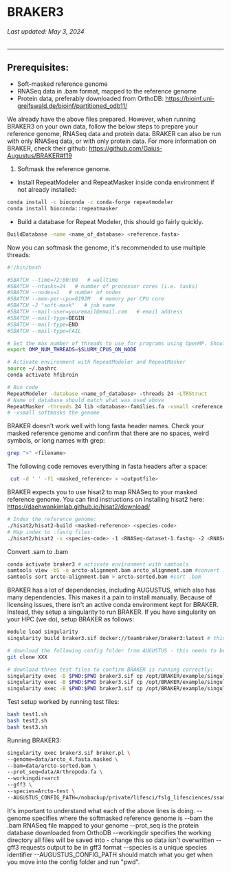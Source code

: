# BRAKER3
###### Last updated: May 3, 2024
------------------------------------------------------------------------

## Prerequisites: 

- Soft-masked reference genome
- RNASeq data in .bam format, mapped to the reference genome
- Protein data, preferably downloaded from OrthoDB: https://bioinf.uni-greifswald.de/bioinf/partitioned_odb11/

We already have the above files prepared. However, when running BRAKER3 on your own data, follow the below steps to prepare your reference genome, RNASeq data and protein data. BRAKER can also be run with only RNASeq data, or with only protein data. For more information on BRAKER, check their github: https://github.com/Gaius-Augustus/BRAKER#f19

1. Softmask the reference genome.
- Install RepeatModeler and RepeatMasker inside conda environment if not already installed:
```bash
conda install -c bioconda -c conda-forge repeatmodeler
conda install bioconda::repeatmasker
```

- Build a database for Repeat Modeler, this should go fairly quickly.

```bash
BuildDatabase -name <name_of_database> <reference.fasta>
```

Now you can softmask the genome, it's recommended to use multiple threads:
```bash
#!/bin/bash

#SBATCH --time=72:00:00   # walltime
#SBATCH --ntasks=24   # number of processor cores (i.e. tasks)
#SBATCH --nodes=1   # number of nodes
#SBATCH --mem-per-cpu=8192M   # memory per CPU core
#SBATCH -J "soft-mask"   # job name
#SBATCH --mail-user=youremail@email.com   # email address
#SBATCH --mail-type=BEGIN
#SBATCH --mail-type=END
#SBATCH --mail-type=FAIL

# Set the max number of threads to use for programs using OpenMP. Should be <= ppn. Does nothing if the program doesn't use OpenMP.
export OMP_NUM_THREADS=$SLURM_CPUS_ON_NODE

# Activate environment with RepeatModeler and RepeatMasker
source ~/.bashrc
conda activate hfibroin

# Run code
RepeatModeler -database <name_of_database> -threads 24 -LTRStruct
# Name of database should match what was used above
RepeatMasker -threads 24 lib <database>-families.fa -xsmall <reference.fasta>
# -xsmall softmasks the genome
```

BRAKER doesn't work well with long fasta header names. Check your masked reference genome and confirm that there are no spaces, weird symbols, or long names with grep:

```bash
grep ">" <filename>
```

The following code removes everything in fasta headers after a space:

```bash
 cut -d ' ' -f1 <masked_reference> > <outputfile>
```

BRAKER expects you to use hisat2 to map RNASeq to your masked reference genome. You can find instructions on installing hisat2 here: https://daehwankimlab.github.io/hisat2/download/

```bash
# Index the reference genome:
./hisat2/hisat2-build <masked-reference> <species-code>
# Map index to .fastq files:
./hisat2/hisat2 -x <species-code> -1 <RNASeq-dataset-1.fastq> -2 <RNASeq-dataset-2.fastq> -S <output.sam>
```

Convert .sam to .bam
```bash
conda activate braker3 # activate environment with samtools
samtools view -bS -o arcto-alignment.bam arcto_alignment.sam #convert .sam to .bam
samtools sort arcto-alignment.bam > arcto-sorted.bam #sort .bam
```

BRAKER has a lot of dependencies, including AUGUSTUS, which also has many dependencies. This makes it a pain to install manually. Because of licensing issues, there isn't an active conda environment kept for BRAKER. Instead, they setup a singularity to run BRAKER. If you have singularity on your HPC (we do), setup BRAKER as follows:

```bash
module load singularity
singularity build braker3.sif docker://teambraker/braker3:latest # this downloads the .sif file which singularity will need to run BRAKER

# download the following config folder from AUGUSTUS - this needs to be in a writable directory to run BRAKER
git clone XXX

# download three test files to confirm BRAKER is running correctly:
singularity exec -B $PWD:$PWD braker3.sif cp /opt/BRAKER/example/singularity-tests/test1.sh .
singularity exec -B $PWD:$PWD braker3.sif cp /opt/BRAKER/example/singularity-tests/test2.sh .
singularity exec -B $PWD:$PWD braker3.sif cp /opt/BRAKER/example/singularity-tests/test3.sh .
```

Test setup worked by running test files:
```bash
bash test1.sh
bash test2.sh
bash test3.sh
```

Running BRAKER3:

```bash
singularity exec braker3.sif braker.pl \
--genome=data/arcto_4.fasta.masked \
--bam=data/arcto-sorted.bam \
--prot_seq=data/Arthropoda.fa \
--workingdir=arct
--gff3 \
--species=Arcto-test \
--AUGUSTUS_CONFIG_PATH=/nobackup/private/lifesci/fslg_lifesciences/ssamant/braker3/config/
```

It's important to understand what each of the above lines is doing. 
--genome specifies where the softmasked reference genome is
--bam the .bam RNASeq file mapped to your genome
--prot_seq is the protein database downloaded from OrthoDB
--workingdir specifies the working directory all files will be saved into - change this so data isn't overwritten
--gff3 requests output to be in gff3 format
--species is a unique species identifier
--AUGUSTUS_CONFIG_PATH should match what you get when you move into the config folder and run "pwd".

